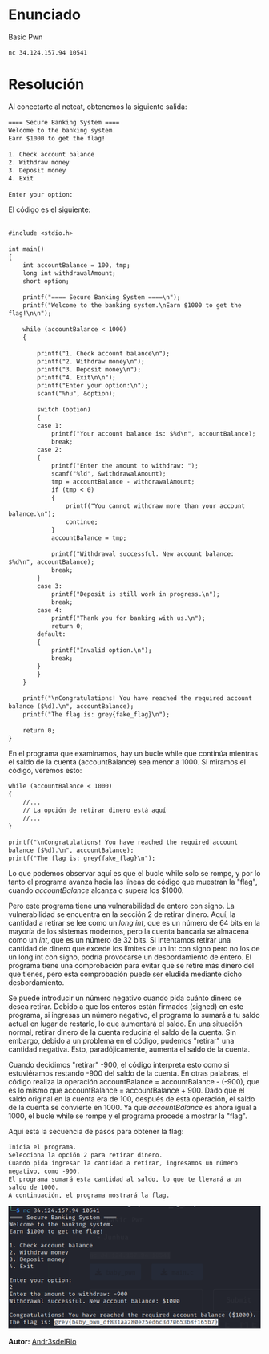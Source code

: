 # Enunciado
Basic Pwn
~~~
nc 34.124.157.94 10541
~~~

# Resolución

Al conectarte al netcat, obtenemos la siguiente salida:

~~~
==== Secure Banking System ====
Welcome to the banking system.
Earn $1000 to get the flag!

1. Check account balance
2. Withdraw money
3. Deposit money
4. Exit

Enter your option:
~~~

El código es el siguiente:

~~~

#include <stdio.h>

int main()
{
    int accountBalance = 100, tmp;
    long int withdrawalAmount;
    short option;

    printf("==== Secure Banking System ====\n");
    printf("Welcome to the banking system.\nEarn $1000 to get the flag!\n\n");

    while (accountBalance < 1000)
    {

        printf("1. Check account balance\n");
        printf("2. Withdraw money\n");
        printf("3. Deposit money\n");
        printf("4. Exit\n\n");
        printf("Enter your option:\n");
        scanf("%hu", &option);

        switch (option)
        {
        case 1:
            printf("Your account balance is: $%d\n", accountBalance);
            break;
        case 2:
        {
            printf("Enter the amount to withdraw: ");
            scanf("%ld", &withdrawalAmount);
            tmp = accountBalance - withdrawalAmount;
            if (tmp < 0)
            {
                printf("You cannot withdraw more than your account balance.\n");
                continue;
            }
            accountBalance = tmp;

            printf("Withdrawal successful. New account balance: $%d\n", accountBalance);
            break;
        }
        case 3:
            printf("Deposit is still work in progress.\n");
            break;
        case 4:
            printf("Thank you for banking with us.\n");
            return 0;
        default:
        {
            printf("Invalid option.\n");
            break;
        }
        }
    }

    printf("\nCongratulations! You have reached the required account balance ($%d).\n", accountBalance);
    printf("The flag is: grey{fake_flag}\n");

    return 0;
}                   

~~~

En el programa que examinamos, hay un bucle while que continúa mientras el saldo de la cuenta (accountBalance) sea menor a 1000. Si miramos el código, veremos esto:

~~~
while (accountBalance < 1000)
{
    //...
    // La opción de retirar dinero está aquí
    //...
}

printf("\nCongratulations! You have reached the required account balance ($%d).\n", accountBalance);
printf("The flag is: grey{fake_flag}\n");
~~~

Lo que podemos observar aquí es que el bucle while solo se rompe, y por lo tanto el programa avanza hacia las líneas de código que muestran la "flag", cuando *accountBalance* alcanza o supera los $1000.

Pero este programa tiene una vulnerabilidad de entero con signo. La vulnerabilidad se encuentra en la sección 2 de retirar dinero. Aquí, la cantidad a retirar se lee como un *long int*, que es un número de 64 bits en la mayoría de los sistemas modernos, pero la cuenta bancaria se almacena como un *int*, que es un número de 32 bits. Si intentamos retirar una cantidad de dinero que excede los límites de un int con signo pero no los de un long int con signo, podría provocarse un desbordamiento de entero. El programa tiene una comprobación para evitar que se retire más dinero del que tienes, pero esta comprobación puede ser eludida mediante dicho desbordamiento.

Se puede introducir un número negativo cuando pida cuánto dinero se desea retirar. Debido a que los enteros están firmados (signed) en este programa, si ingresas un número negativo, el programa lo sumará a tu saldo actual en lugar de restarlo, lo que aumentará el saldo. En una situación normal, retirar dinero de la cuenta reduciría el saldo de la cuenta. Sin embargo, debido a un problema en el código, pudemos "retirar" una cantidad negativa. Esto, paradójicamente, aumenta el saldo de la cuenta.

Cuando decidimos "retirar" -900, el código interpreta esto como si estuviéramos restando -900 del saldo de la cuenta. En otras palabras, el código realiza la operación accountBalance = accountBalance - (-900), que es lo mismo que accountBalance = accountBalance + 900. Dado que el saldo original en la cuenta era de 100, después de esta operación, el saldo de la cuenta se convierte en 1000. Ya que *accountBalance* es ahora igual a 1000, el bucle while se rompe y el programa procede a mostrar la "flag".

Aquí está la secuencia de pasos para obtener la flag:

    Inicia el programa.
    Selecciona la opción 2 para retirar dinero.
    Cuando pida ingresar la cantidad a retirar, ingresamos un número negativo, como -900.
    El programa sumará esta cantidad al saldo, lo que te llevará a un saldo de 1000.
    A continuación, el programa mostrará la flag.

![Imagen01](01.png)

 
**Autor:** [Andr3sdelRio](https://twitter.com/Andr3sdelRio) 
 
